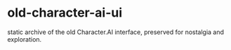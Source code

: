 # old-character-ai-ui
static archive of the old Character.AI interface, preserved for nostalgia and exploration.
